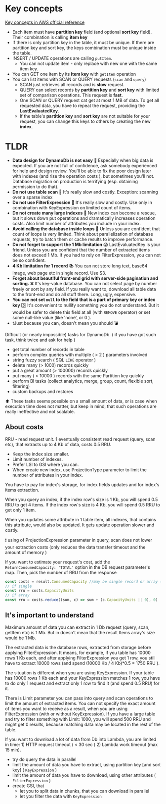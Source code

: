 # Key concepts

[Key concepts in AWS official reference](https://docs.aws.amazon.com/amazondynamodb/latest/developerguide/HowItWorks.CoreComponents.html)
* Each item must have __partition key__ field (and optional __sort key__ field). Their combination is calling **item key**
* If there is only partition key in the table, it must be unique. If there are partition key and sort key, the keys combination must be unique inside the table.
* INSERT / UPDATE operations are calling `putItem`.
  * You can not update item - only replace with new one with the same item key.
* You can GET one item by its **item key** with `getItem` operation
* You can list items with SCAN or QUERY requests (`scan` and `query`)
  * SCAN just retrieves all records and is **slow** request.
  * QUERY can select records by __partition key__ and __sort key__ with limited set of comparison operations. This request is **fast**.
  * One SCAN or QUERY request cat get at most 1 MB of data. To get all requested data, you have to repeat the request, providing the **LastEvaluatedKey**.
  * If the table's __partition key__ and __sort key__ are not suitable for your request, you can change this keys to others by creating the new **index**.


# TLDR
- **Data design for DynamoDb is not easy** 🤯
  Especially when big data is expected. If you are not full of confidence, ask somebody experienced for help and design review. You'll be able to fix the poor design later with indexes (and rise the operation costs ), but sometimes you'll not. Database migration on production is terrifying (esp. obtaining permission to do that).
- **Do not use table scan**  🐢
  It's really slow and costly. Exception: scanning over a sparse index
- **Do not use FilterExpression**  🐢
  It's really slow and costly. Use only in combination with KeyExpression on limited count of items.
- **Do not create many large indexes** 💸
  New index can become a rescue, but it slows down put operations and dramatically increases operation costs. Also limit number of attributes you include in your index.
- **Avoid calling the database inside loops** 🐢
  Unless you are confident that count of loops is very limited. Think about parallelization of database requests, try to batch them or cache results to improve performance.
- **Do not forget to support the 1 Mb limitation** 😱
  LastEvaluatedKey is your friend. Unless you are confident that the number of extracted items does not exceed 1 Mb. If you had to rely on FilterExpression, you can not be so confident.
- **4 Kb limitation for 1 record** 📚
  You can not store long text, base64 image, web page etc in single record. Use S3.
- **Forget about beautiful front-end grid with server-side pagination and sorting.** ❌
  It's key-value database. You can not select page by number freely or sort by any field. If you really want to, download all table data to the front-end and do all stuff there. Long, ugly, expensive.
- **You can not set `null` to the field that is a part of primary key or index key** 0️⃣
  It's convenient to nullify something you do not understand. But it would be safer to delete this field at all (with `REMOVE` operator) or set some null-like value (like 'none', or 0 ).
- ❗Just because you can, doesn't mean you should 💣

Difficult (or nearly impossible) tasks for DynamoDb.
( if you have got such task, think twice and ask for help )

- get total number of records in table
- perform complex queries with multiple ( > 2 ) parameters involved
- string fuzzy search ( SQL `LIKE` operator )
- delete many (> 1000) records quickly
- put a great amount (> 100000) records quickly
- put many ( > 10000 ) records with the same Partition key quickly
- perform BI tasks (collect analytics, merge, group, count, flexible sort, filtering)
- custom backups and restores

⬆️ These tasks seems possible on a small amount of data, or is case when execution time does not matter, but keep in mind, that such operations are really ineffective and not scalable.

## About costs

RRU - read request unit. 1 eventually consistent read request (query, scan etc), that extracts up to 4 Kb of data, costs 0.5 RRU.

- Keep the index size smaller.
- Limit number of indexes.
- Prefer LSI to GSI where you can.
- When create new index, use ProjectionType parameter to limit the number of attributes in your index.

You have to pay for index's storage, for index fields updates and for index's items extraction.

When you query an index, if the index row's size is 1 Kb, you will spend 0.5 RRU to get 4 items. If the index row's size is 4 Kb, you will spend 0.5 RRU to get only 1 item.

When you updates some attribute in 1 table item, all indexes, that contains this attribute, would also be updated. It gets update operation slower and costly.

❗ using of ProjectionExpression parameter in query, scan does not lower your extraction costs (only reduces the data transfer timeout and the amount of memory )

If you want to estimate your request's cost, add the `ReturnConsumedCapacity: 'TOTAL'` option in the DB request parameter's map. Then, pick the number of RRU from the response

```jsx
const costs = result.ConsumedCapacity //may be single record or array (if batch request)
// if single
const rru = costs.CapacityUnits
// if array
const rru = costs.reduce((sum, c) => sum + (c.CapacityUnits || 0), 0)
```

## It's important to understand

Maximum amount of data you can extract in 1 Db request (query, scan, getItem etc) is 1 Mb. But in doesn't mean that the result Items array's size would be 1 Mb.

The extracted data is the database rows, extracted from storage before applying FilterExpression. It means, for example, if you table has 10000 rows 1 Kb each, and after applying FilterExpression you get 1 row, you still have to extract 10000 rows (and spend (10000 Kb / 4 Kb)*0.5 = 1750 RRU ).

The situation is different when you are using KeyExpression. If your table has 10000 rows 1 Kb each and your KeyExpression matches 1 row, you have to do only 1 request and extract only 1 row to find it (and spend 0.5 RRU) for it.

There is Limit parameter you can pass into query and scan operations to limit the amount of extracted items. You can not specify the exact amount of items you want to receive as a result, when you are using FilterExpression (with or without KeyExpression). If you have a large table and  try to filter something with Limit: 1000, you will spend 500 RRU and might get 0 results, because matching data may be located in the rest of the table.

If you want to download a lot of data from Db into Lambda, you are limited in time: 1) HTTP request timeout ( < 30 sec ) 2) Lambda work timeout (max 15 min).

- try do query the data in parallel
- limit the amount of data you have to extract, using partition key [and sort key] ( `KeyExpression` )
- limit the amount of data you have to download, using other attributes ( `FilterExpression` )
- create GSI, that
    - let you to split data in chunks, that you can download in parallel
    - let you filter the data with `KeyExpression`